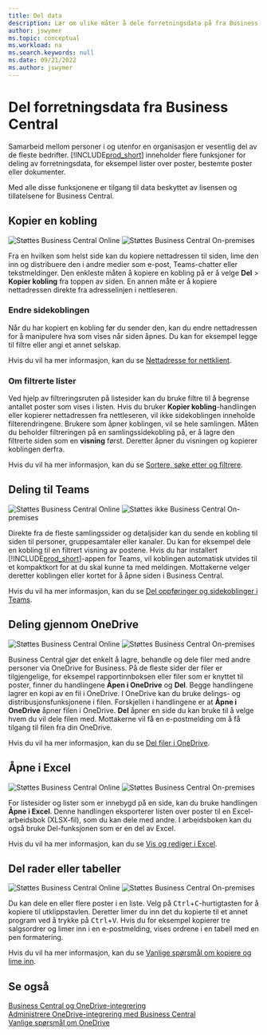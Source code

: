 ```yaml
---
title: Del data
description: Lær om ulike måter å dele forretningsdata på fra Business Central.
author: jswymer
ms.topic: conceptual
ms.workload: na
ms.search.keywords: null
ms.date: 09/21/2022
ms.author: jswymer
---
```

# <a name="sharing-business-data-from-business-central"></a><a name="sharing-business-data-from-business-central"></a>Del forretningsdata fra Business Central

Samarbeid mellom personer i og utenfor en organisasjon er vesentlig del av de fleste bedrifter. [!INCLUDE[prod_short](includes/prod_short.md)] inneholder flere funksjoner for deling av forretningsdata, for eksempel lister over poster, bestemte poster eller dokumenter. <!--, with others&mdash;even those people who don't have a Business Central license in some cases.-->

Med alle disse funksjonene er tilgang til data beskyttet av lisensen og tillatelsene for Business Central.

## <a name="copying-a-link"></a><a name="copying-a-link"></a>Kopier en kobling

![Støttes](media/check.png) Business Central Online ![Støttes](media/check.png) Business Central On-premises

Fra en hvilken som helst side kan du kopiere nettadressen til siden, lime den inn og distribuere den i andre medier som e-post, Teams-chatter eller tekstmeldinger. Den enkleste måten å kopiere en kobling på er å velge **Del** > **Kopier kobling** fra toppen av siden. En annen måte er å kopiere nettadressen direkte fra adresselinjen i nettleseren.

### <a name="modify-the-page-link"></a><a name="modify-the-page-link"></a>Endre sidekoblingen

Når du har kopiert en kobling før du sender den, kan du endre nettadressen for å manipulere hva som vises når siden åpnes. Du kan for eksempel legge til filtre eller angi et annet selskap.

Hvis du vil ha mer informasjon, kan du se [Nettadresse for nettklient](/dynamics365/business-central/dev-itpro/developer/devenv-web-client-urls).

### <a name="about-filtered-lists"></a><a name="about-filtered-lists"></a>Om filtrerte lister

Ved hjelp av filtreringsruten på listesider kan du bruke filtre til å begrense antallet poster som vises i listen. Hvis du bruker **Kopier kobling**-handlingen eller kopierer nettadressen fra nettleseren, vil ikke sidekoblingen inneholde filterendringene. Brukere som åpner koblingen, vil se hele samlingen. Måten du beholder filtreringen på en samlingssidekobling på, er å lagre den filtrerte siden som en **visning** først. Deretter åpner du visningen og kopierer koblingen derfra.

Hvis du vil ha mer informasjon, kan du se [Sortere, søke etter og filtrere](ui-enter-criteria-filters.md).

## <a name="sharing-to-teams"></a><a name="sharing-to-teams"></a>Deling til Teams

![Støttes](media/check.png) Business Central Online ![Støttes ikke](media/x-icon.png) Business Central On-premises

Direkte fra de fleste samlingssider og detaljsider kan du sende en kobling til siden til personer, gruppesamtaler eller kanaler. Du kan for eksempel dele en kobling til en filtrert visning av postene. Hvis du har installert [!INCLUDE[prod_short](includes/prod_short.md)]-appen for Teams, vil koblingen automatisk utvides til et kompaktkort for at du skal kunne ta med meldingen. Mottakerne velger deretter koblingen eller kortet for å åpne siden i Business Central.

Hvis du vil ha mer informasjon, kan du se [Del oppføringer og sidekoblinger i Teams](across-working-with-teams.md).

## <a name="sharing-through-onedrive"></a><a name="sharing-through-onedrive"></a>Deling gjennom OneDrive

![Støttes](media/check.png) Business Central Online ![Støttes](media/check.png) Business Central On-premises

Business Central gjør det enkelt å lagre, behandle og dele filer med andre personer via OneDrive for Business. På de fleste sider der filer er tilgjengelige, for eksempel rapportinnboksen eller filer som er knyttet til poster, finner du handlingene **Åpen i OneDrive** og **Del**. Begge handlingene lagrer en kopi av en fil i OneDrive. I OneDrive kan du bruke delings- og distribusjonsfunksjonene i filen. Forskjellen i handlingene er at **Åpne i OneDrive** åpner filen i OneDrive. **Del** åpner en side du kan bruke til å velge hvem du vil dele filen med. Mottakerne vil få en e-postmelding om å få tilgang til filen fra din OneDrive.

Hvis du vil ha mer informasjon, kan du se [Del filer i OneDrive](across-share-onedrive.md).

## <a name="opening-in-excel"></a><a name="opening-in-excel"></a>Åpne i Excel

![Støttes](media/check.png) Business Central Online ![Støttes](media/check.png) Business Central On-premises

For listesider og lister som er innebygd på en side, kan du bruke handlingen **Åpne i Excel**. Denne handlingen eksporterer listen over poster til en Excel-arbeidsbok (XLSX-fil), som du kan dele med andre. I arbeidsboken kan du også bruke Del-funksjonen som er en del av Excel.

Hvis du vil ha mer informasjon, kan du se [Vis og rediger i Excel](across-work-with-excel.md).

## <a name="sharing-rows-or-tables"></a><a name="sharing-rows-or-tables"></a>Del rader eller tabeller

![Støttes](media/check.png) Business Central Online ![Støttes](media/check.png) Business Central On-premises

Du kan dele en eller flere poster i en liste. Velg på <kbd>Ctrl</kbd>+<kbd>C</kbd>-hurtigtasten for å kopiere til utklippstavlen. Deretter limer du inn det du kopierte til et annet program ved å trykke på <kbd>Ctrl</kbd>+<kbd>V</kbd>. Hvis du for eksempel kopierer tre salgsordrer og limer inn i en e-postmelding, vises ordrene i en tabell med en pen formatering.

Hvis du vil ha mer informasjon, kan du se [Vanlige spørsmål om kopiere og lime inn](faq-copy-paste.yml).

## <a name="see-also"></a><a name="see-also"></a>Se også

[Business Central og OneDrive-integrering](across-onedrive-overview.md)  
[Administrere OneDrive-integrering med Business Central](admin-onedrive-integration.md)  
[Vanlige spørsmål om OneDrive](admin-onedrive-faq.md)

